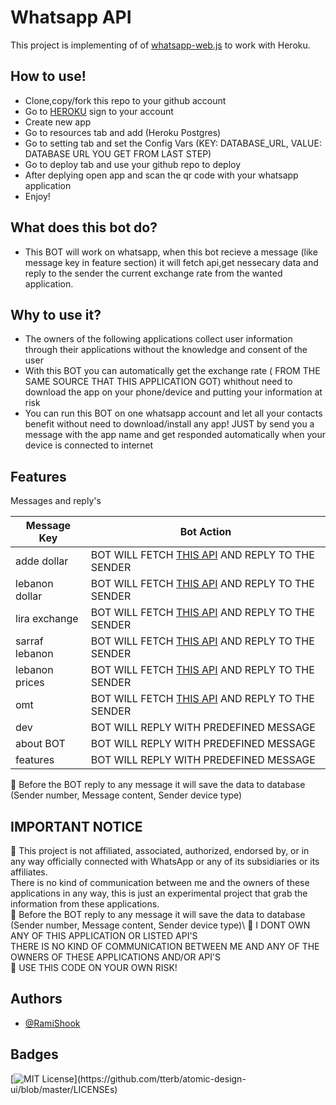 # Whatsapp API
This project is implementing of of <a href="https://github.com/pedroslopez/whatsapp-web.js">whatsapp-web.js</a> to work with Heroku.

## How to use!

- Clone,copy/fork this repo to your github account
- Go to <a href="https://dashboard.heroku.com/">HEROKU</a> sign to your account
- Create new app
- Go to resources tab and add (Heroku Postgres)
- Go to setting tab and set the Config Vars (KEY: DATABASE_URL, VALUE: DATABASE URL YOU GET FROM LAST STEP)
- Go to deploy tab and use your github repo to deploy
- After deplying open app and scan the qr code with your whatsapp application
- Enjoy!


## What does this bot do?
- This BOT will work on whatsapp, when this bot recieve a message (like message key in feature section) it will fetch api,get nessecary data and reply to the sender the current exchange rate from the wanted application.

## Why to use it?
- The owners of the following applications collect user information through their applications without the knowledge and consent of the user
- With this BOT you can automatically get the exchange rate ( FROM THE SAME SOURCE THAT THIS APPLICATION GOT) whithout need to download the app on your phone/device and putting your information at risk
- You can run this BOT on one whatsapp account and let all your contacts benefit without need to download/install any app! JUST by send you a message with the app name and get responded automatically when your device is connected to internet
## Features
 Messages and reply's

Message Key  | Bot Action
------------- | -------------
adde dollar  | BOT WILL FETCH <a href="https://pharmate.app/liraapi/getrate.php">THIS API</a> AND REPLY TO THE SENDER
lebanon dollar  | BOT WILL FETCH <a href="https://pharmate.app/liraapi/getrate.php">THIS API</a> AND REPLY TO THE SENDER
lira exchange  | BOT WILL FETCH <a href="https://pharmate.app/liraapi/getrate.php">THIS API</a> AND REPLY TO THE SENDER
sarraf lebanon  | BOT WILL FETCH <a href="https://pharmate.app/liraapi/getrate.php">THIS API</a> AND REPLY TO THE SENDER
lebanon prices  | BOT WILL FETCH <a href="https://pharmate.app/liraapi/getrate.php">THIS API</a> AND REPLY TO THE SENDER
omt  | BOT WILL FETCH <a href="https://www.omt.com.lb/api/exchange-rate?lang=en">THIS API</a> AND REPLY TO THE SENDER
dev  | BOT WILL REPLY WITH PREDEFINED MESSAGE
about BOT  | BOT WILL REPLY WITH PREDEFINED MESSAGE
features  | BOT WILL REPLY WITH PREDEFINED MESSAGE


 :red_circle: Before the BOT reply to any message it will save the data to database (Sender number, Message content, Sender device type) 


## IMPORTANT NOTICE

 :red_circle: This project is not affiliated, associated, authorized, endorsed by, or in any way officially connected with WhatsApp or any of its subsidiaries or its affiliates.\
 There is no kind of communication between me and the owners of these applications in any way, this is just an experimental project that grab the information from these applications.\
 :red_circle: Before the BOT reply to any message it will save the data to database (Sender number, Message content, Sender device type)\ 
 :red_circle: I DONT OWN ANY OF THIS APPLICATION OR LISTED API'S \
 THERE IS NO KIND OF COMMUNICATION BETWEEN ME AND ANY OF THE OWNERS OF THESE APPLICATIONS AND/OR API'S\
 :red_circle: USE THIS CODE ON YOUR OWN RISK!
 
 

## Authors

- [@RamiShook](https://www.github.com/RamiShook)

## Badges


[![MIT License](https://img.shields.io/apm/l/atomic-design-ui.svg?)](https://github.com/tterb/atomic-design-ui/blob/master/LICENSEs)


